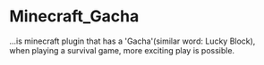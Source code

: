 # Minecraft_Gacha
...is minecraft plugin that has a 'Gacha'(similar word: Lucky Block),  
when playing a survival game, more exciting play is possible.




